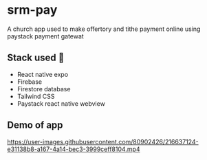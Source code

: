# srm-pay

A church app used to make offertory and tithe payment online using paystack payment gatewat

## Stack used 🚀

- React native expo
- Firebase
- Firestore database
- Tailwind CSS
- Paystack react native webview

## Demo of app
https://user-images.githubusercontent.com/80902426/216637124-e31138b8-a167-4a14-bec3-3999ceff8104.mp4





